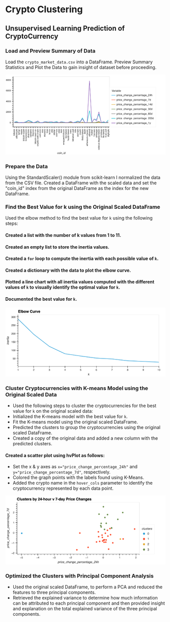 # Crypto Clustering
## Unsupervised Learning Prediction of CryptoCurrency

### Load and Preview Summary of Data
Load the `crypto_market_data.csv` into a DataFrame.
Preview Summary Statistics and Plot the Data to gain insight of dataset before proceeding.

![market_data_plot](Images/market_data_plot.png)

### Prepare the Data
Using the StandardScaler() module from scikit-learn I normalized the data from the CSV file.
Created a DataFrame with the scaled data and set the "coin_id" index from the original DataFrame as the index for the new DataFrame.

### Find the Best Value for k using the Original Scaled DataFrame
Used the elbow method to find the best value for `k` using the following steps:
#### Created a list with the number of k values from 1 to 11.
#### Created an empty list to store the inertia values.
#### Created a `for` loop to compute the inertia with each possible value of `k`.
#### Created a dictionary with the data to plot the elbow curve.
#### Plotted a line chart with all inertia values computed with the different values of `k` to visually identify the optimal value for `k`.
#### Documented the best value for `k`.

![elbowmarket_dataplot](Images/elbowmarket_dataplot.png)
### Cluster Cryptocurrencies with K-means Model using the Original Scaled Data
* Used the following steps to cluster the cryptocurrencies for the best value for `k` on the original scaled data:
 * Initialized the K-means model with the best value for `k`.
 * Fit the K-means model using the original scaled DataFrame.
 * Predicted the clusters to group the cryptocurrencies using the original scaled DataFrame.
 * Created a copy of the original data and added a new column with the predicted clusters.
#### Created a scatter plot using hvPlot as follows:
* Set the x & y axes as `x="price_change_percentage_24h"` and `y="price_change_percentage_7d"`, respectively.
* Colored the graph points with the labels found using K-Means.
* Added the crypto name in the `hover_cols` parameter to identify the cryptocurrency represented by each data point.

![cluster247_plot](Images/cluster247_plot.png)

### Optimized the Clusters with Principal Component Analysis
* Used the original scaled DataFrame, to perform a PCA and reduced the features to three principal components.
* Retrieved the explained variance to determine how much information can be attributed to each principal component and then provided insight and explanation on the total explained variance of the three principal components.